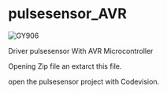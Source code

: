 # pulsesensor_AVR



![GY906](https://eshop.eca.ir/4970-large_default/%D8%B3%D9%86%D8%B3%D9%88%D8%B1-%D9%86%D8%A8%D8%B6-%D8%B3%D9%86%D8%B3%D9%88%D8%B1-%D8%B6%D8%B1%D8%A8%D8%A7%D9%86-%D9%82%D9%84%D8%A8-pulsesensor.jpg)

Driver pulsesensor With AVR Microcontroller 


Opening Zip file an extarct this file. 

open the pulsesensor project with Codevision.



